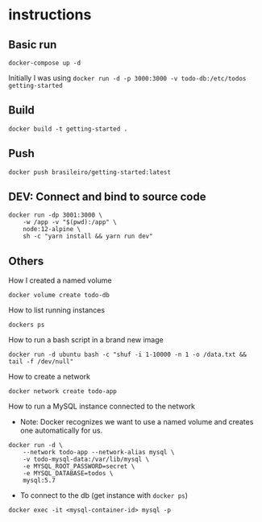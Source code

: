 # instructions

## Basic run
```
docker-compose up -d  
```

Initially I was using `docker run -d -p 3000:3000 -v todo-db:/etc/todos  getting-started`

## Build

```
docker build -t getting-started .
```

## Push

```
docker push brasileiro/getting-started:latest
```

## DEV: Connect and bind to source code

```
docker run -dp 3001:3000 \
    -w /app -v "$(pwd):/app" \
    node:12-alpine \
    sh -c "yarn install && yarn run dev"
```

## Others

How I created a named volume
```
docker volume create todo-db
```

How to list running instances
```
dockers ps
```

How to run a bash script in a brand new image
```
docker run -d ubuntu bash -c "shuf -i 1-10000 -n 1 -o /data.txt && tail -f /dev/null"
```

How to create a network
```
docker network create todo-app
```

How to run a MySQL instance connected to the network
    
- Note: Docker recognizes we want to use a named volume and creates one automatically for us.
```
docker run -d \
    --network todo-app --network-alias mysql \
    -v todo-mysql-data:/var/lib/mysql \
    -e MYSQL_ROOT_PASSWORD=secret \
    -e MYSQL_DATABASE=todos \
    mysql:5.7
```

- To connect to the db (get instance with `docker ps`)
```
docker exec -it <mysql-container-id> mysql -p
```